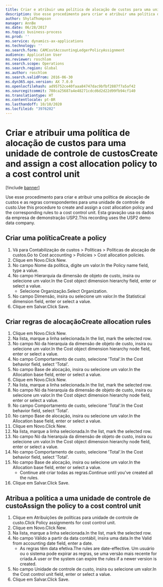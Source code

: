 ```yaml
---
title: Criar e atribuir uma política de alocação de custos para uma unidade de controle de custos
description: Use esse procedimento para criar e atribuir uma política de alocação de custos e as regras correspondentes para uma unidade de controle de custo.
author: ShylaThompson
manager: AnnBe
ms.date: 06/28/2017
ms.topic: business-process
ms.prod: ''
ms.service: dynamics-ax-applications
ms.technology: ''
ms.search.form: CAMCostAccountingLedgerPolicyAssignment
audience: Application User
ms.reviewer: roschlom
ms.search.scope: Operations
ms.search.region: Global
ms.author: roschlom
ms.search.validFrom: 2016-06-30
ms.dyn365.ops.version: AX 7.0.0
ms.openlocfilehash: ad95752ce40faaa84747dac9bfbf2887f7a5af42
ms.sourcegitcommit: 708ca25687a4e48271cdcd6d2d22d99fb94cf140
ms.translationtype: HT
ms.contentlocale: pt-BR
ms.lasthandoff: 10/10/2020
ms.locfileid: "3976202"
---
```

# <a name="create-and-assign-a-cost-allocation-policy-to-a-cost-control-unit"></a><span data-ttu-id="0b23d-103">Criar e atribuir uma política de alocação de custos para uma unidade de controle de custos</span><span class="sxs-lookup"><span data-stu-id="0b23d-103">Create and assign a cost allocation policy to a cost control unit</span></span>

[!include [banner](../../includes/banner.md)]

<span data-ttu-id="0b23d-104">Use esse procedimento para criar e atribuir uma política de alocação de custos e as regras correspondentes para uma unidade de controle de custo.</span><span class="sxs-lookup"><span data-stu-id="0b23d-104">Use this procedure to create and assign a cost allocation policy and the corresponding rules to a cost control unit.</span></span> <span data-ttu-id="0b23d-105">Esta gravação usa os dados da empresa de demonstração USP2.</span><span class="sxs-lookup"><span data-stu-id="0b23d-105">This recording uses the USP2 demo data company.</span></span>


## <a name="create-a-policy"></a><span data-ttu-id="0b23d-106">Criar uma política</span><span class="sxs-lookup"><span data-stu-id="0b23d-106">Create a policy</span></span>
1. <span data-ttu-id="0b23d-107">Vá para Contabilização de custos > Políticas > Políticas de alocação de custos.</span><span class="sxs-lookup"><span data-stu-id="0b23d-107">Go to Cost accounting > Policies > Cost allocation policies.</span></span>
2. <span data-ttu-id="0b23d-108">Clique em Novo.</span><span class="sxs-lookup"><span data-stu-id="0b23d-108">Click New.</span></span>
3. <span data-ttu-id="0b23d-109">No campo Nome da política, digite um valor.</span><span class="sxs-lookup"><span data-stu-id="0b23d-109">In the Policy name field, type a value.</span></span>
4. <span data-ttu-id="0b23d-110">No campo Hierarquia da dimensão de objeto de custo, insira ou selecione um valor.</span><span class="sxs-lookup"><span data-stu-id="0b23d-110">In the Cost object dimension hierarchy field, enter or select a value.</span></span>
    * <span data-ttu-id="0b23d-111">Selecione Organização.</span><span class="sxs-lookup"><span data-stu-id="0b23d-111">Select Organization.</span></span>  
5. <span data-ttu-id="0b23d-112">No campo Dimensão, insira ou selecione um valor.</span><span class="sxs-lookup"><span data-stu-id="0b23d-112">In the Statistical dimension field, enter or select a value.</span></span>
6. <span data-ttu-id="0b23d-113">Clique em Salvar.</span><span class="sxs-lookup"><span data-stu-id="0b23d-113">Click Save.</span></span>

## <a name="create-allocation-rules"></a><span data-ttu-id="0b23d-114">Criar regras de alocação</span><span class="sxs-lookup"><span data-stu-id="0b23d-114">Create allocation rules</span></span>
1. <span data-ttu-id="0b23d-115">Clique em Novo.</span><span class="sxs-lookup"><span data-stu-id="0b23d-115">Click New.</span></span>
2. <span data-ttu-id="0b23d-116">Na lista, marque a linha selecionada.</span><span class="sxs-lookup"><span data-stu-id="0b23d-116">In the list, mark the selected row.</span></span>
3. <span data-ttu-id="0b23d-117">No campo Nó da hierarquia da dimensão de objeto de custo, insira ou selecione um valor.</span><span class="sxs-lookup"><span data-stu-id="0b23d-117">In the Cost object dimension hierarchy node field, enter or select a value.</span></span>
4. <span data-ttu-id="0b23d-118">No campo Comportamento de custo, selecione 'Total'.</span><span class="sxs-lookup"><span data-stu-id="0b23d-118">In the Cost behavior field, select 'Total'.</span></span>
5. <span data-ttu-id="0b23d-119">No campo Base de alocação, insira ou selecione um valor.</span><span class="sxs-lookup"><span data-stu-id="0b23d-119">In the Allocation base field, enter or select a value.</span></span>
6. <span data-ttu-id="0b23d-120">Clique em Novo.</span><span class="sxs-lookup"><span data-stu-id="0b23d-120">Click New.</span></span>
7. <span data-ttu-id="0b23d-121">Na lista, marque a linha selecionada.</span><span class="sxs-lookup"><span data-stu-id="0b23d-121">In the list, mark the selected row.</span></span>
8. <span data-ttu-id="0b23d-122">No campo Nó da hierarquia da dimensão de objeto de custo, insira ou selecione um valor.</span><span class="sxs-lookup"><span data-stu-id="0b23d-122">In the Cost object dimension hierarchy node field, enter or select a value.</span></span>
9. <span data-ttu-id="0b23d-123">No campo Comportamento de custo, selecione 'Total'.</span><span class="sxs-lookup"><span data-stu-id="0b23d-123">In the Cost behavior field, select 'Total'.</span></span>
10. <span data-ttu-id="0b23d-124">No campo Base de alocação, insira ou selecione um valor.</span><span class="sxs-lookup"><span data-stu-id="0b23d-124">In the Allocation base field, enter or select a value.</span></span>
11. <span data-ttu-id="0b23d-125">Clique em Novo.</span><span class="sxs-lookup"><span data-stu-id="0b23d-125">Click New.</span></span>
12. <span data-ttu-id="0b23d-126">Na lista, marque a linha selecionada.</span><span class="sxs-lookup"><span data-stu-id="0b23d-126">In the list, mark the selected row.</span></span>
13. <span data-ttu-id="0b23d-127">No campo Nó da hierarquia da dimensão de objeto de custo, insira ou selecione um valor.</span><span class="sxs-lookup"><span data-stu-id="0b23d-127">In the Cost object dimension hierarchy node field, enter or select a value.</span></span>
14. <span data-ttu-id="0b23d-128">No campo Comportamento de custo, selecione 'Total'.</span><span class="sxs-lookup"><span data-stu-id="0b23d-128">In the Cost behavior field, select 'Total'.</span></span>
15. <span data-ttu-id="0b23d-129">No campo Base de alocação, insira ou selecione um valor.</span><span class="sxs-lookup"><span data-stu-id="0b23d-129">In the Allocation base field, enter or select a value.</span></span>
    * <span data-ttu-id="0b23d-130">Continue até criar todas as regras.</span><span class="sxs-lookup"><span data-stu-id="0b23d-130">Continue until you've created all the rules.</span></span>  
16. <span data-ttu-id="0b23d-131">Clique em Salvar.</span><span class="sxs-lookup"><span data-stu-id="0b23d-131">Click Save.</span></span>

## <a name="assign-the-policy-to-a-cost-control-unit"></a><span data-ttu-id="0b23d-132">Atribua a política a uma unidade de controle de custo</span><span class="sxs-lookup"><span data-stu-id="0b23d-132">Assign the policy to a cost control unit</span></span>
1. <span data-ttu-id="0b23d-133">Clique em Atribuições de políticas para unidade de controle de custo.</span><span class="sxs-lookup"><span data-stu-id="0b23d-133">Click Policy assignments for cost control unit.</span></span>
2. <span data-ttu-id="0b23d-134">Clique em Novo.</span><span class="sxs-lookup"><span data-stu-id="0b23d-134">Click New.</span></span>
3. <span data-ttu-id="0b23d-135">Na lista, marque a linha selecionada.</span><span class="sxs-lookup"><span data-stu-id="0b23d-135">In the list, mark the selected row.</span></span>
4. <span data-ttu-id="0b23d-136">No campo Válido a partir da data contábil, insira uma data.</span><span class="sxs-lookup"><span data-stu-id="0b23d-136">In the Valid from accounting date field, enter a date.</span></span>
    * <span data-ttu-id="0b23d-137">As regras têm data efetiva.</span><span class="sxs-lookup"><span data-stu-id="0b23d-137">The rules are date-effective.</span></span> <span data-ttu-id="0b23d-138">Um usuário ou o sistema pode expirar as regras, se uma versão mais recente for criada.</span><span class="sxs-lookup"><span data-stu-id="0b23d-138">A user or the system can expire the rules if a newer version is created.</span></span>  
5. <span data-ttu-id="0b23d-139">No campo Unidade de controle de custo, insira ou selecione um valor.</span><span class="sxs-lookup"><span data-stu-id="0b23d-139">In the Cost control unit field, enter or select a value.</span></span>
6. <span data-ttu-id="0b23d-140">Clique em Salvar.</span><span class="sxs-lookup"><span data-stu-id="0b23d-140">Click Save.</span></span>

